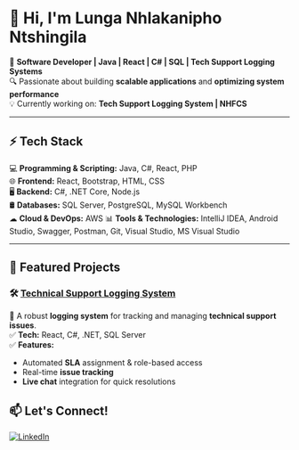 # 👋 Hi, I'm Lunga Nhlakanipho Ntshingila  

🚀 **Software Developer | Java | React | C# | SQL | Tech Support Logging Systems**  
🔍 Passionate about building **scalable applications** and **optimizing system performance**  
💡 Currently working on: **Tech Support Logging System | NHFCS**  
<!--📫 Connect with me on **[LinkedIn](your-linkedin-url)**  -->

---

## ⚡ Tech Stack  
💻 **Programming & Scripting:** Java, C#, React, PHP  
🌐 **Frontend:** React, Bootstrap, HTML, CSS  
🖥 **Backend:** C#, .NET Core, Node.js  
🛢 **Databases:** SQL Server, PostgreSQL, MySQL Workbench  
☁ **Cloud & DevOps:** AWS
📊 **Tools & Technologies:** IntelliJ IDEA, Android Studio, Swagger, Postman, Git, Visual Studio, MS Visual Studio  

---

## 📌 Featured Projects  
### 🛠 [Technical Support Logging System](https://github.com/your-repo-link)
🚀 A robust **logging system** for tracking and managing **technical support issues**.  
✅ **Tech:** React, C#, .NET, SQL Server  
✅ **Features:**
- Automated **SLA** assignment & role-based access  
- Real-time **issue tracking**  
- **Live chat** integration for quick resolutions  
## 📫 Let's Connect!  
[![LinkedIn](https://img.shields.io/badge/LinkedIn-Profile-blue?logo=linkedin)](https://www.linkedin.com/in/lunga-ntshingila-9854742a9/)
<!--[![GitHub](https://img.shields.io/badge/GitHub-Follow-black?style=for-the-badge&logo=github)](your-github-url)  -->
<!-- [![Portfolio](https://img.shields.io/badge/Portfolio-View-red?style=for-the-badge)](your-portfolio-url)  -->


<!---
gitLunga/gitLunga is a ✨ special ✨ repository because its `README.md` (this file) appears on your GitHub profile.
You can click the Preview link to take a look at your changes.
--->
